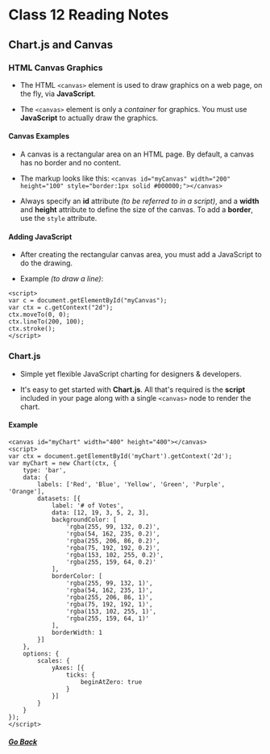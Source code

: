 # Class 12 Reading Notes

## Chart.js and Canvas

### HTML Canvas Graphics  
  
- The HTML `<canvas>` element is used to draw graphics on a web page, on the fly, via **JavaScript**.  

- The `<canvas>` element is only a *container* for graphics. You must use **JavaScript** to actually draw the graphics.  

  
#### Canvas Examples  

- A canvas is a rectangular area on an HTML page. By default, a canvas has no border and no content.  

- The markup looks like this: `<canvas id="myCanvas" width="200" height="100" style="border:1px solid #000000;"></canvas>`  

- Always specify an **id** attribute *(to be referred to in a script)*, and a **width** and **height** attribute to define the size of the canvas. To add a **border**, use the `style` attribute.  

#### Adding JavaScript  

- After creating the rectangular canvas area, you must add a JavaScript to do the drawing.

- Example *(to draw a line)*: 
```
<script>
var c = document.getElementById("myCanvas");
var ctx = c.getContext("2d");
ctx.moveTo(0, 0);
ctx.lineTo(200, 100);
ctx.stroke();
</script> 
```
  

### Chart.js  

- Simple yet flexible JavaScript charting for designers & developers.  

- It's easy to get started with **Chart.js**. All that's required is the **script** included in your page along with a single `<canvas>` node to render the chart.  

#### Example  

```
<canvas id="myChart" width="400" height="400"></canvas>
<script>
var ctx = document.getElementById('myChart').getContext('2d');
var myChart = new Chart(ctx, {
    type: 'bar',
    data: {
        labels: ['Red', 'Blue', 'Yellow', 'Green', 'Purple', 'Orange'],
        datasets: [{
            label: '# of Votes',
            data: [12, 19, 3, 5, 2, 3],
            backgroundColor: [
                'rgba(255, 99, 132, 0.2)',
                'rgba(54, 162, 235, 0.2)',
                'rgba(255, 206, 86, 0.2)',
                'rgba(75, 192, 192, 0.2)',
                'rgba(153, 102, 255, 0.2)',
                'rgba(255, 159, 64, 0.2)'
            ],
            borderColor: [
                'rgba(255, 99, 132, 1)',
                'rgba(54, 162, 235, 1)',
                'rgba(255, 206, 86, 1)',
                'rgba(75, 192, 192, 1)',
                'rgba(153, 102, 255, 1)',
                'rgba(255, 159, 64, 1)'
            ],
            borderWidth: 1
        }]
    },
    options: {
        scales: {
            yAxes: [{
                ticks: {
                    beginAtZero: true
                }
            }]
        }
    }
});
</script>
```

##### [Go Back](code_201_reading_notes.md)